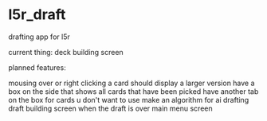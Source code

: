 # l5r_draft
drafting app for l5r

current thing:
deck building screen

planned features:

mousing over or right clicking a card should display a larger version
have a box on the side that shows all cards that have been picked
have another tab on the box for cards u don't want to use
make an algorithm for ai drafting
draft building screen when the draft is over
main menu screen
